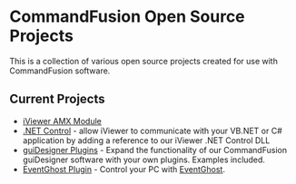 # CommandFusion Open Source Projects #
This is a collection of various open source projects created for use with CommandFusion software.

## Current Projects ##
  * [iViewer AMX Module](http://commandfusion.googlecode.com/svn/trunk/amx_modules/)
  * [.NET Control](http://commandfusion.googlecode.com/svn/trunk/dotNet_control/) - allow iViewer to communicate with your VB.NET or C# application by adding a reference to our iViewer .NET Control DLL
  * [guiDesigner Plugins](http://commandfusion.googlecode.com/svn/trunk/guiDesigner_plugins/) - Expand the functionality of our CommandFusion guiDesigner software with your own plugins. Examples included.
  * [EventGhost Plugin](http://commandfusion.googlecode.com/svn/trunk/eventghost_plugin/) - Control your PC with [EventGhost](http://www.eventghost.org).